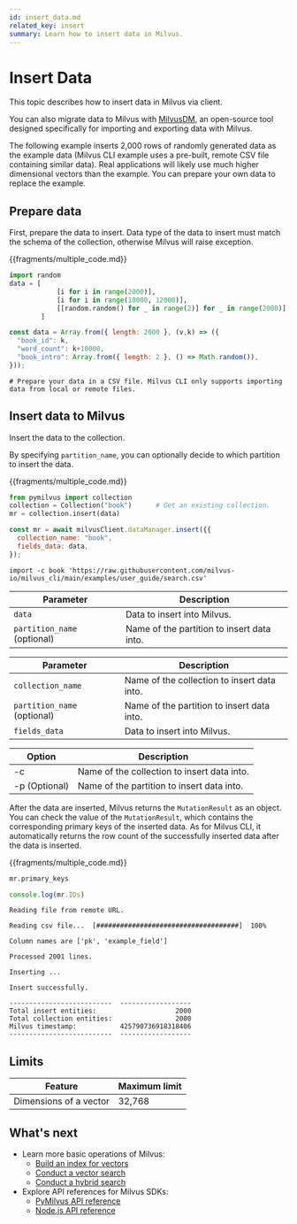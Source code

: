 ```yaml
---
id: insert_data.md
related_key: insert
summary: Learn how to insert data in Milvus.
---
```


# Insert Data

This topic describes how to insert data in Milvus via client.

You can also migrate data to Milvus with [MilvusDM](migrate_overview.md), an open-source tool designed specifically for importing and exporting data with Milvus.

The following example inserts 2,000 rows of randomly generated data as the example data (Milvus CLI example uses a pre-built, remote CSV file containing similar data). Real applications will likely use much higher dimensional vectors than the example. You can prepare your own data to replace the example.

## Prepare data

First, prepare the data to insert.  Data type of the data to insert must match the schema of the collection, otherwise Milvus will raise exception.

{{fragments/multiple_code.md}}

```python
import random
data = [
    		[i for i in range(2000)],
			[i for i in range(10000, 12000)],
    		[[random.random() for _ in range(2)] for _ in range(2000)],
		]
```

```javascript
const data = Array.from({ length: 2000 }, (v,k) => ({
  "book_id": k,
  "word_count": k+10000,
  "book_intro": Array.from({ length: 2 }, () => Math.random()),
}));
```

```cli
# Prepare your data in a CSV file. Milvus CLI only supports importing data from local or remote files.
```


## Insert data to Milvus

Insert the data to the collection.

By specifying `partition_name`, you can optionally decide to which partition to insert the data.

{{fragments/multiple_code.md}}

```python
from pymilvus import collection
collection = Collection("book")      # Get an existing collection.
mr = collection.insert(data)
```

```javascript
const mr = await milvusClient.dataManager.insert({{
  collection_name: "book",
  fields_data: data,
});
```

```cli
import -c book 'https://raw.githubusercontent.com/milvus-io/milvus_cli/main/examples/user_guide/search.csv'
```

<table class="language-python">
	<thead>
	<tr>
		<th>Parameter</th>
		<th>Description</th>
	</tr>
	</thead>
	<tbody>
    <tr>
		<td><code>data</code></td>
		<td>Data to insert into Milvus.</td>
	</tr>
	<tr>
		<td><code>partition_name</code> (optional)</td>
		<td>Name of the partition to insert data into.</td>
	</tr>
	</tbody>
</table>


<table class="language-javascript">
	<thead>
	<tr>
		<th>Parameter</th>
		<th>Description</th>
	</tr>
	</thead>
	<tbody>
	<tr>
		<td><code>collection_name</code></td>
		<td>Name of the collection to insert data into.</td>
	</tr>
  <tr>
		<td><code>partition_name</code> (optional)</td>
		<td>Name of the partition to insert data into.</td>
	</tr>
  <tr>
		<td><code>fields_data</code></td>
		<td>Data to insert into Milvus.</td>
	</tr>
	</tbody>
</table>

<table class="language-cli">
    <thead>
        <tr>
            <th>Option</th>
            <th>Description</th>
        </tr>
    </thead>
    <tbody>
        <tr>
            <td>-c</td>
            <td>Name of the collection to insert data into.</td>
        </tr>
        <tr>
            <td>-p (Optional)</td>
            <td>Name of the partition to insert data into.</td>
        </tr>
    </tbody>
</table>


After the data are inserted, Milvus returns the `MutationResult` as an object. You can check the value of the `MutationResult`, which contains the corresponding primary keys of the inserted data. As for Milvus CLI, it automatically returns the row count of the successfully inserted data after the data is inserted.

{{fragments/multiple_code.md}}

```python
mr.primary_keys
```

```javascript
console.log(mr.IDs) 
```

```cli
Reading file from remote URL.

Reading csv file...  [####################################]  100%

Column names are ['pk', 'example_field']

Processed 2001 lines.

Inserting ...

Insert successfully.

--------------------------  ------------------
Total insert entities:                    2000
Total collection entities:                2000
Milvus timestamp:           425790736918318406
--------------------------  ------------------
```

## Limits

|Feature|Maximum limit|
|---|---|
|Dimensions of a vector|32,768|

## What's next

- Learn more basic operations of Milvus:
  - [Build an index for vectors](build_index.md)
  - [Conduct a vector search](search.md)
  - [Conduct a hybrid search](hybridsearch.md)
- Explore API references for Milvus SDKs:
  - [PyMilvus API reference](/api-reference/pymilvus/v{{var.milvus_python_sdk_version}}/tutorial.html)
  - [Node.js API reference](/api-reference/node/v{{var.milvus_node_sdk_version}}/tutorial.html)

